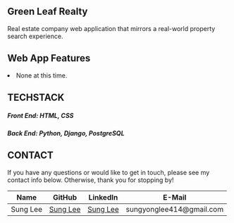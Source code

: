 ## Green Leaf Realty

<!-- <img src='public/images/starkindustriesLOGO.jpg'> -->
<p>Real estate company web application that mirrors a real-world property search experience.

## Web App Features

<li>None at this time.</li>

<!-- ## Checkout my deployed web app (via Heroku) below! -->

## TECHSTACK

<div><h5><strong>Front End:</strong> HTML, CSS</h5></div>
<div><h5><strong>Back End:</strong> Python, Django, PostgreSQL</h5></div>

## CONTACT

If you have any questions or would like to get in touch, please see my contact info below. Otherwise, thank you for stopping by!

<table>
      <thead>
        <tr>
          <th>Name</th>
          <th>GitHub</th>
          <th>LinkedIn</th>
          <th>E-Mail</th>
        </tr>
      </thead>
      <tbody>
        <tr>
          <td style={{textAlign: center}}>Sung Lee</td>
          <td style={{textAlign: center}}><a href="https://github.com/SungLee05">Sung Lee</a></td>
          <td style={{textAlign: center}}><a href="https://linkedin.com/in/sungyonglee">Sung Lee</a></td>
          <td style={{textAlign: center}}>sungyonglee414@gmail.com</td>
        </tr>
      </tbody>
  </table>